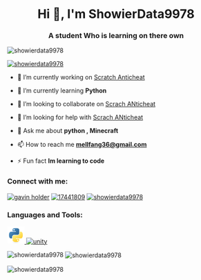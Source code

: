 <h1 align="center">Hi 👋, I'm ShowierData9978</h1>
<h3 align="center">A student Who is learning on there own</h3>

<p align="left"> <img src="https://komarev.com/ghpvc/?username=showierdata9978&label=Profile%20views&color=0e75b6&style=flat" alt="showierdata9978" /> </p>

<p align="left"> <a href="https://github.com/ryo-ma/github-profile-trophy"><img src="https://github-profile-trophy.vercel.app/?username=showierdata9978" alt="showierdata9978" /></a> </p>

- 🔭 I’m currently working on [Scratch Anticheat](https://github.com/ScratchAntiCheat)

- 🌱 I’m currently learning **Python**

- 👯 I’m looking to collaborate on [Scrach ANticheat](https://github.com/ScratchAntiCheat)

- 🤝 I’m looking for help with [Scrach ANticheat](https://github.com/ScratchAntiCheat)

- 💬 Ask me about **python , Minecraft**

- 📫 How to reach me **mellfang36@gmail.com**

- ⚡ Fun fact **Im learning to code**

<h3 align="left">Connect with me:</h3>
<p align="left">
<a href="https://codepen.io/gavin holder" target="blank"><img align="center" src="https://raw.githubusercontent.com/rahuldkjain/github-profile-readme-generator/master/src/images/icons/Social/codepen.svg" alt="gavin holder" height="30" width="40" /></a>
<a href="https://stackoverflow.com/users/17441809" target="blank"><img align="center" src="https://raw.githubusercontent.com/rahuldkjain/github-profile-readme-generator/master/src/images/icons/Social/stack-overflow.svg" alt="17441809" height="30" width="40" /></a>
<a href="https://www.youtube.com/c/showierdata9978" target="blank"><img align="center" src="https://raw.githubusercontent.com/rahuldkjain/github-profile-readme-generator/master/src/images/icons/Social/youtube.svg" alt="showierdata9978" height="30" width="40" /></a>
</p>

<h3 align="left">Languages and Tools:</h3>
<p align="left"> <a href="https://www.python.org" target="_blank" rel="noreferrer"> <img src="https://raw.githubusercontent.com/devicons/devicon/master/icons/python/python-original.svg" alt="python" width="40" height="40"/> </a> <a href="https://unity.com/" target="_blank" rel="noreferrer"> <img src="https://www.vectorlogo.zone/logos/unity3d/unity3d-icon.svg" alt="unity" width="40" height="40"/> </a> </p>

<p><img align="left" src="https://github-readme-stats.vercel.app/api/top-langs?username=showierdata9978&show_icons=true&locale=en&layout=compact" alt="showierdata9978" /></p>

<p>&nbsp;<img align="center" src="https://github-readme-stats.vercel.app/api?username=showierdata9978&show_icons=true&locale=en" alt="showierdata9978" /></p>

<p><img align="center" src="https://github-readme-streak-stats.herokuapp.com/?user=showierdata9978&" alt="showierdata9978" /></p>
